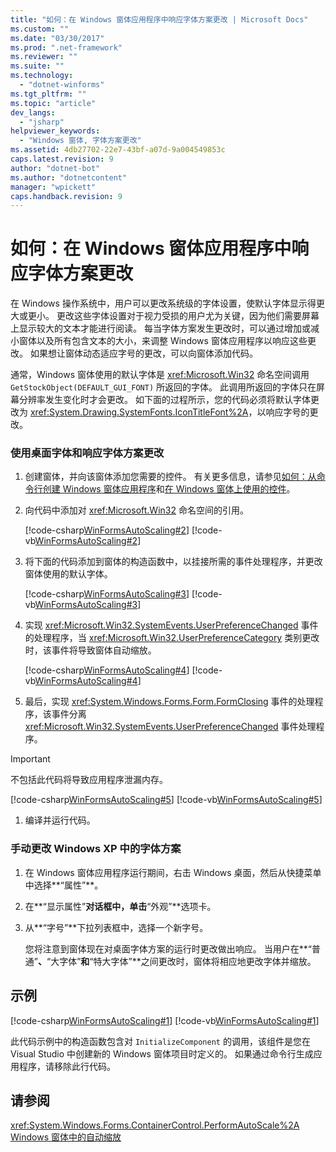 ```yaml
---
title: "如何：在 Windows 窗体应用程序中响应字体方案更改 | Microsoft Docs"
ms.custom: ""
ms.date: "03/30/2017"
ms.prod: ".net-framework"
ms.reviewer: ""
ms.suite: ""
ms.technology: 
  - "dotnet-winforms"
ms.tgt_pltfrm: ""
ms.topic: "article"
dev_langs: 
  - "jsharp"
helpviewer_keywords: 
  - "Windows 窗体, 字体方案更改"
ms.assetid: 4db27702-22e7-43bf-a07d-9a004549853c
caps.latest.revision: 9
author: "dotnet-bot"
ms.author: "dotnetcontent"
manager: "wpickett"
caps.handback.revision: 9
---
```

# 如何：在 Windows 窗体应用程序中响应字体方案更改
在 Windows 操作系统中，用户可以更改系统级的字体设置，使默认字体显示得更大或更小。  更改这些字体设置对于视力受损的用户尤为关键，因为他们需要屏幕上显示较大的文本才能进行阅读。  每当字体方案发生更改时，可以通过增加或减小窗体以及所有包含文本的大小，来调整 Windows 窗体应用程序以响应这些更改。  如果想让窗体动态适应字号的更改，可以向窗体添加代码。  
  
 通常，Windows 窗体使用的默认字体是 <xref:Microsoft.Win32> 命名空间调用 `GetStockObject(DEFAULT_GUI_FONT)` 所返回的字体。  此调用所返回的字体只在屏幕分辨率发生变化时才会更改。  如下面的过程所示，您的代码必须将默认字体更改为 <xref:System.Drawing.SystemFonts.IconTitleFont%2A>，以响应字号的更改。  
  
### 使用桌面字体和响应字体方案更改  
  
1.  创建窗体，并向该窗体添加您需要的控件。  有关更多信息，请参见[如何：从命令行创建 Windows 窗体应用程序](../../../docs/framework/winforms/how-to-create-a-windows-forms-application-from-the-command-line.md)和[在 Windows 窗体上使用的控件](../../../docs/framework/winforms/controls/controls-to-use-on-windows-forms.md)。  
  
2.  向代码中添加对 <xref:Microsoft.Win32> 命名空间的引用。  
  
     [!code-csharp[WinFormsAutoScaling#2](../../../samples/snippets/csharp/VS_Snippets_Winforms/WinFormsAutoScaling/CS/Form1.cs#2)]
     [!code-vb[WinFormsAutoScaling#2](../../../samples/snippets/visualbasic/VS_Snippets_Winforms/WinFormsAutoScaling/VB/Form1.vb#2)]  
  
3.  将下面的代码添加到窗体的构造函数中，以挂接所需的事件处理程序，并更改窗体使用的默认字体。  
  
     [!code-csharp[WinFormsAutoScaling#3](../../../samples/snippets/csharp/VS_Snippets_Winforms/WinFormsAutoScaling/CS/Form1.cs#3)]
     [!code-vb[WinFormsAutoScaling#3](../../../samples/snippets/visualbasic/VS_Snippets_Winforms/WinFormsAutoScaling/VB/Form1.vb#3)]  
  
4.  实现 <xref:Microsoft.Win32.SystemEvents.UserPreferenceChanged> 事件的处理程序，当 <xref:Microsoft.Win32.UserPreferenceCategory> 类别更改时，该事件将导致窗体自动缩放。  
  
     [!code-csharp[WinFormsAutoScaling#4](../../../samples/snippets/csharp/VS_Snippets_Winforms/WinFormsAutoScaling/CS/Form1.cs#4)]
     [!code-vb[WinFormsAutoScaling#4](../../../samples/snippets/visualbasic/VS_Snippets_Winforms/WinFormsAutoScaling/VB/Form1.vb#4)]  
  
5.  最后，实现 <xref:System.Windows.Forms.Form.FormClosing> 事件的处理程序，该事件分离 <xref:Microsoft.Win32.SystemEvents.UserPreferenceChanged> 事件处理程序。  
  
> [!IMPORTANT]
>  不包括此代码将导致应用程序泄漏内存。  
  
 [!code-csharp[WinFormsAutoScaling#5](../../../samples/snippets/csharp/VS_Snippets_Winforms/WinFormsAutoScaling/CS/Form1.cs#5)]
 [!code-vb[WinFormsAutoScaling#5](../../../samples/snippets/visualbasic/VS_Snippets_Winforms/WinFormsAutoScaling/VB/Form1.vb#5)]  
  
1.  编译并运行代码。  
  
### 手动更改 Windows XP 中的字体方案  
  
1.  在 Windows 窗体应用程序运行期间，右击 Windows 桌面，然后从快捷菜单中选择**“属性”**。  
  
2.  在**“显示属性”**对话框中，单击**“外观”**选项卡。  
  
3.  从**“字号”**下拉列表框中，选择一个新字号。  
  
     您将注意到窗体现在对桌面字体方案的运行时更改做出响应。  当用户在**“普通”**、**“大字体”**和**“特大字体”**之间更改时，窗体将相应地更改字体并缩放。  
  
## 示例  
 [!code-csharp[WinFormsAutoScaling#1](../../../samples/snippets/csharp/VS_Snippets_Winforms/WinFormsAutoScaling/CS/Form1.cs#1)]
 [!code-vb[WinFormsAutoScaling#1](../../../samples/snippets/visualbasic/VS_Snippets_Winforms/WinFormsAutoScaling/VB/Form1.vb#1)]  
  
 此代码示例中的构造函数包含对 `InitializeComponent` 的调用，该组件是您在 Visual Studio 中创建新的 Windows 窗体项目时定义的。  如果通过命令行生成应用程序，请移除此行代码。  
  
## 请参阅  
 <xref:System.Windows.Forms.ContainerControl.PerformAutoScale%2A>   
 [Windows 窗体中的自动缩放](../../../docs/framework/winforms/automatic-scaling-in-windows-forms.md)